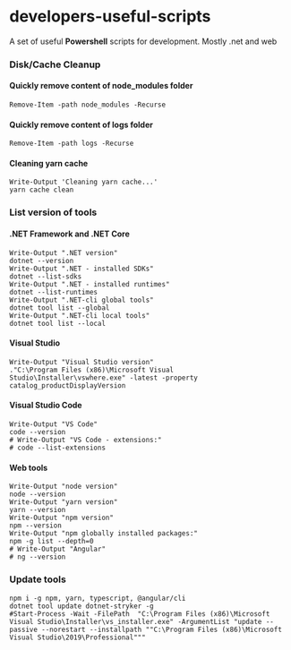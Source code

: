 # developers-useful-scripts
A set of useful **Powershell** scripts for development.
Mostly .net and web

### Disk/Cache Cleanup

#### Quickly remove content of node_modules folder
    Remove-Item -path node_modules -Recurse

#### Quickly remove content of logs folder
    Remove-Item -path logs -Recurse

#### Cleaning yarn cache
    Write-Output 'Cleaning yarn cache...'
    yarn cache clean
    

    
    
### List version of tools

#### .NET Framework and .NET Core
    Write-Output ".NET version"
    dotnet --version
    Write-Output ".NET - installed SDKs"
    dotnet --list-sdks
    Write-Output ".NET - installed runtimes"
    dotnet --list-runtimes
    Write-Output ".NET-cli global tools"
    dotnet tool list --global
    Write-Output ".NET-cli local tools"
    dotnet tool list --local

#### Visual Studio
    Write-Output "Visual Studio version"
    ."C:\Program Files (x86)\Microsoft Visual Studio\Installer\vswhere.exe" -latest -property catalog_productDisplayVersion

#### Visual Studio Code
    Write-Output "VS Code"
    code --version
    # Write-Output "VS Code - extensions:"
    # code --list-extensions

#### Web tools
    Write-Output "node version"
    node --version
    Write-Output "yarn version"
    yarn --version
    Write-Output "npm version"
    npm --version
    Write-Output "npm globally installed packages:"
    npm -g list --depth=0
    # Write-Output "Angular"
    # ng --version


### Update tools
    npm i -g npm, yarn, typescript, @angular/cli
    dotnet tool update dotnet-stryker -g
    #Start-Process -Wait -FilePath  "C:\Program Files (x86)\Microsoft Visual Studio\Installer\vs_installer.exe" -ArgumentList "update --passive --norestart --installpath ""C:\Program Files (x86)\Microsoft Visual Studio\2019\Professional"""
